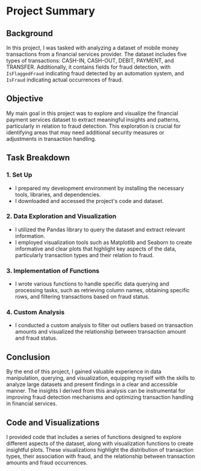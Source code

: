 # Project Summary

## Background
In this project, I was tasked with analyzing a dataset of mobile money transactions from a financial services provider. The dataset includes five types of transactions: CASH-IN, CASH-OUT, DEBIT, PAYMENT, and TRANSFER. Additionally, it contains fields for fraud detection, with `IsFlaggedFraud` indicating fraud detected by an automation system, and `IsFraud` indicating actual occurrences of fraud.

## Objective
My main goal in this project was to explore and visualize the financial payment services dataset to extract meaningful insights and patterns, particularly in relation to fraud detection. This exploration is crucial for identifying areas that may need additional security measures or adjustments in transaction handling.

## Task Breakdown
### 1. Set Up
- I prepared my development environment by installing the necessary tools, libraries, and dependencies.
- I downloaded and accessed the project's code and dataset.

### 2. Data Exploration and Visualization
- I utilized the Pandas library to query the dataset and extract relevant information.
- I employed visualization tools such as Matplotlib and Seaborn to create informative and clear plots that highlight key aspects of the data, particularly transaction types and their relation to fraud.

### 3. Implementation of Functions
- I wrote various functions to handle specific data querying and processing tasks, such as retrieving column names, obtaining specific rows, and filtering transactions based on fraud status.

### 4. Custom Analysis
- I conducted a custom analysis to filter out outliers based on transaction amounts and visualized the relationship between transaction amount and fraud status.

## Conclusion
By the end of this project, I gained valuable experience in data manipulation, querying, and visualization, equipping myself with the skills to analyze large datasets and present findings in a clear and accessible manner. The insights I derived from this analysis can be instrumental for improving fraud detection mechanisms and optimizing transaction handling in financial services.

## Code and Visualizations
I provided code that includes a series of functions designed to explore different aspects of the dataset, along with visualization functions to create insightful plots. These visualizations highlight the distribution of transaction types, their association with fraud, and the relationship between transaction amounts and fraud occurrences.
